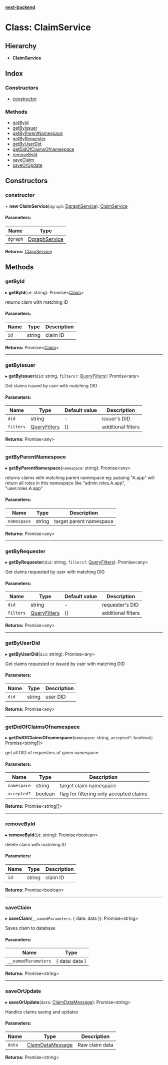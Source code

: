 **[nest-backend](../README.md)**

# Class: ClaimService

## Hierarchy

* **ClaimService**

## Index

### Constructors

* [constructor](claimservice.md#constructor)

### Methods

* [getById](claimservice.md#getbyid)
* [getByIssuer](claimservice.md#getbyissuer)
* [getByParentNamespace](claimservice.md#getbyparentnamespace)
* [getByRequester](claimservice.md#getbyrequester)
* [getByUserDid](claimservice.md#getbyuserdid)
* [getDidOfClaimsOfnamespace](claimservice.md#getdidofclaimsofnamespace)
* [removeById](claimservice.md#removebyid)
* [saveClaim](claimservice.md#saveclaim)
* [saveOrUpdate](claimservice.md#saveorupdate)

## Constructors

### constructor

\+ **new ClaimService**(`dgraph`: [DgraphService](dgraphservice.md)): [ClaimService](claimservice.md)

#### Parameters:

Name | Type |
------ | ------ |
`dgraph` | [DgraphService](dgraphservice.md) |

**Returns:** [ClaimService](claimservice.md)

## Methods

### getById

▸ **getById**(`id`: string): Promise<[Claim](../interfaces/claim.md)\>

returns claim with matching ID

#### Parameters:

Name | Type | Description |
------ | ------ | ------ |
`id` | string | claim ID  |

**Returns:** Promise<[Claim](../interfaces/claim.md)\>

___

### getByIssuer

▸ **getByIssuer**(`did`: string, `filters?`: [QueryFilters](../interfaces/queryfilters.md)): Promise<any\>

Get claims issued by user with matching DID

#### Parameters:

Name | Type | Default value | Description |
------ | ------ | ------ | ------ |
`did` | string | - | issuer's DID |
`filters` | [QueryFilters](../interfaces/queryfilters.md) | {} | additional filters  |

**Returns:** Promise<any\>

___

### getByParentNamespace

▸ **getByParentNamespace**(`namespace`: string): Promise<any\>

returns claims with matching parent namespace
eg: passing "A.app" will return all roles in this namespace like "admin.roles.A.app", "user.roles.A.app"

#### Parameters:

Name | Type | Description |
------ | ------ | ------ |
`namespace` | string | target parent namespace  |

**Returns:** Promise<any\>

___

### getByRequester

▸ **getByRequester**(`did`: string, `filters?`: [QueryFilters](../interfaces/queryfilters.md)): Promise<any\>

Get claims requested by user with matching DID

#### Parameters:

Name | Type | Default value | Description |
------ | ------ | ------ | ------ |
`did` | string | - | requester's DID |
`filters` | [QueryFilters](../interfaces/queryfilters.md) | {} | additional filters  |

**Returns:** Promise<any\>

___

### getByUserDid

▸ **getByUserDid**(`did`: string): Promise<any\>

Get claims requested or issued by user with matching DID

#### Parameters:

Name | Type | Description |
------ | ------ | ------ |
`did` | string | user DID  |

**Returns:** Promise<any\>

___

### getDidOfClaimsOfnamespace

▸ **getDidOfClaimsOfnamespace**(`namespace`: string, `accepted?`: boolean): Promise<string[]\>

get all DID of requesters of given namespace

#### Parameters:

Name | Type | Description |
------ | ------ | ------ |
`namespace` | string | target claim namespace |
`accepted?` | boolean | flag for filtering only accepted claims  |

**Returns:** Promise<string[]\>

___

### removeById

▸ **removeById**(`id`: string): Promise<boolean\>

delete claim with matching ID

#### Parameters:

Name | Type | Description |
------ | ------ | ------ |
`id` | string | claim ID  |

**Returns:** Promise<boolean\>

___

### saveClaim

▸ **saveClaim**(`__namedParameters`: { data: data  }): Promise<string\>

Saves claim to database

#### Parameters:

Name | Type |
------ | ------ |
`__namedParameters` | { data: data  } |

**Returns:** Promise<string\>

___

### saveOrUpdate

▸ **saveOrUpdate**(`data`: [ClaimDataMessage](../interfaces/claimdatamessage.md)): Promise<string\>

Handles claims saving and updates

#### Parameters:

Name | Type | Description |
------ | ------ | ------ |
`data` | [ClaimDataMessage](../interfaces/claimdatamessage.md) | Raw claim data  |

**Returns:** Promise<string\>
